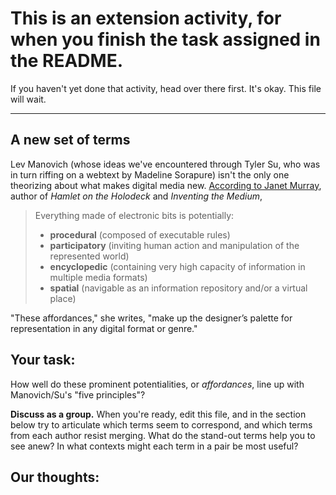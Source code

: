 # This is an extension activity, for when you finish the task assigned in the README.

If you haven't yet done that activity, head over there first. It's okay. This file will wait.

----

## A new set of terms
Lev Manovich (whose ideas we've encountered through Tyler Su, who was in turn riffing on a webtext by Madeline Sorapure) isn't the only one theorizing about what makes digital media new.
[According to Janet Murray](https://inventingthemedium.com/four-affordances/), author of *Hamlet on the Holodeck* and *Inventing the Medium*,

> Everything made of electronic bits is potentially:
> * **procedural** (composed of executable rules)
> * **participatory** (inviting human action and manipulation of the represented world)
> * **encyclopedic** (containing very high capacity of information in multiple media formats)
> * **spatial** (navigable as an information repository and/or a virtual place)

"These affordances," she writes, "make up the designer’s palette for representation in any digital format or genre."

## Your task:
How well do these prominent potentialities, or *affordances*, line up with Manovich/Su's "five principles"?

**Discuss as a group.** When you're ready, edit this file, and in the section below try to articulate which terms seem to correspond, and which terms from each author resist merging. What do the stand-out terms help you to see anew?
In what contexts might each term in a pair be most useful?

## Our thoughts:
